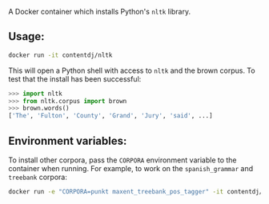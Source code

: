 A Docker container which installs Python's `nltk` library.

## Usage:

```bash
docker run -it contentdj/nltk
```

This will open a Python shell with access to `nltk` and the brown corpus. To test that the install has been successful:

```python
>>> import nltk
>>> from nltk.corpus import brown
>>> brown.words()
['The', 'Fulton', 'County', 'Grand', 'Jury', 'said', ...]
```

## Environment variables:

To install other corpora, pass the `CORPORA` environment variable to the container when running. For example, to work on the `spanish_grammar` and `treebank` corpora:

```bash
docker run -e "CORPORA=punkt maxent_treebank_pos_tagger" -it contentdj/nltk
```
